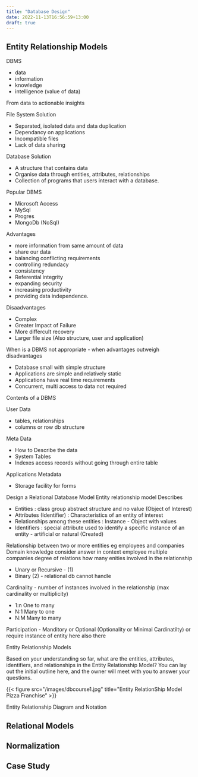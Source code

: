 ```yaml
---
title: "Database Design"
date: 2022-11-13T16:56:59+13:00
draft: true
---
```


## Entity Relationship Models

DBMS
- data
- information
- knowledge 
- intelligence (value of data) 

From data to actionable insights 

File System Solution
- Separated, isolated data and data duplication
- Dependancy on applications 
- Incompatible files
- Lack of data sharing 

Database Solution
- A structure that contains data
- Organise data through entities, attributes, relationships
- Collection of programs that users interact with a database.

Popular DBMS
- Microsoft Access
- MySql
- Progres
- MongoDb (NoSql) 

Advantages 
- more information from same amount of data 
- share our data 
- balancing conflicting requirements 
- controlling redundacy 
- consistency 
- Referential integrity
- expanding security
- increasing productivity
- providing data independence.


Disaadvantages
- Complex
- Greater Impact of Failure 
- More differcult recovery
- Larger file size (Also structure, user and application)

When is a DBMS not appropriate - when advantages outweigh disadvantages
- Database small with simple structure
- Applications are simple and relatively static
- Applications have real time requirements 
- Concurrent, multi access to data not required  

Contents of a DBMS

User Data
- tables, relationships
- columns or row db structure

Meta Data 
- How to Describe the data 
- System Tables 
- Indexes access records without going through entire table 

Applications Metadata 
- Storage facility for forms 

Design a Relational Database Model 
Entity relationship model 
Describes
- Entities : class group abstract structure and no value (Object of Interest)
- Attributes (Identifier) : Characteristics of an entity of interest 
- Relationships among these entities : Instance - Object with values 
- Identifiers : special attribute used to identify a specific instance of an entity - artificial or natural (Created)

Relationship between two or more entities
eg employees and companies 
Domain knowledge consider answer in context
employee multiple companies 
degree of relations how many enities involved in the relationship
- Unary or Recursive - (1)
- Binary (2) - relational db cannot handle 

Cardinality - number of instances involved in the relationship (max cardinality or multiplicity)
- 1:n One to many
- N:1 Many to one 
- N:M Many to many 

Participation - Manditory or Optional (Optionality or Minimal Cardinatilty)
or require instance of entity here also there 

Entity Relationship Models 

Based on your understanding so far, what are the entities, attributes, identifiers, and relationships in the Entity Relationship Model? You can lay out the initial outline here, and the owner will meet with you to answer your questions.

{{< figure src="/images/dbcourse1.jpg" title="Entity RelationShip Model Pizza Franchise" >}}


Entity Relationship Diagram and Notation 








## Relational Models
## Normalization 
## Case Study 